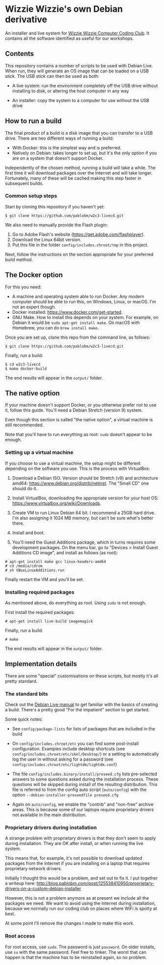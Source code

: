 # Wizzie Wizzie's own Debian derivative

An installer and live system for [Wizzie Wizzie Computer Coding Club](http://www.wizziewizzie.org/). It contains all the software identified as useful for our workshops.

## Contents

This repository contains a number of scripts to be used with Debian Live. When run, they will generate an OS image that can be loaded on a USB stick. The USB stick can then be used as both:

  * A live system: run the environment completely off the USB drive without installing to disk, or altering the host computer in any way

  * An installer: copy the system to a computer for use without the USB drive

## How to run a build

The final product of a build is a disk image that you can transfer to a USB drive. There are two different ways of running a build:

* With Docker: this is the simplest way and is preferred.
* Natively on Debian: takes longer to set up, but it's the only option if you are on a system that doesn't support Docker.

Independently of the chosen method, running a build will take a while. The first time it will download packages over the Internet and will take longer. Fortunately, many of these will be cached making this step faster in subsequent builds.

### Common setup steps

Start by cloning this repository if you haven't yet:

```
$ git clone https://github.com/pablobm/w2c3-livecd.git
```

We also need to manually provide the Flash plugin:

1. Go to Adobe Flash's website (https://get.adobe.com/flashplayer).
2. Download the Linux 64bit version.
3. Put this file in the folder `config/includes.chroot/tmp` in this project.

Next, follow the instructions on the section appropriate for your preferred build method.

## The Docker option

For this you need:

* A machine and operating system able to run Docker. Any modern computer should be able to run this, on Windows, Linux, or macOS. I'm not an expert though.
* Docker installed: https://www.docker.com/get-started.
* GNU Make. How to install this depends on your system. For example, on Debian it would be `sudo apt-get install make`. On macOS with Homebrew, you can do `brew install make`.

Once you are set up, clone this repo from the command line, as follows:

```
$ git clone https://github.com/pablobm/w2c3-livecd.git
```

Finally, run a build:

```
$ cd w2c3-livecd
$ make docker-build
```

The end results will appear in the `output/` folder.

## The native option

If your machine doesn't support Docker, or you otherwise prefer not to use it, follow this guide. You'll need a Debian Stretch (version 9) system.

Even though this section is called "the native option", a virtual machine is still recommended.

Note that you'll have to run everything as root: `sudo` doesn't appear to be enough.

### Setting up a virtual machine

If you choose to use a virtual machine, the setup might be different depending on the software you use. This is the process with VirtualBox:

  1. Download a Debian ISO. Version should be Stretch (v9) and architecture amd64: https://www.debian.org/distrib/netinst. The "Small CD" one should do it.

  2. Install VirtualBox, downloading the appropriate version for your host OS: https://www.virtualbox.org/wiki/Downloads.

  3. Create VM to run Linux Debian 64 bit. I recommend a 25GB hard drive. I'm also assigning it 1024 MB memory, but can't be sure what's better there.

  4. Install and boot.

  5. You'll need the Guest Additions package, which in turns requires some development packages. On the menu bar, go to "Devices > Install Guest Additions CD image", and install as follows (as root):

```
# apt-get install make gcc linux-headers-amd64
# cd /media/cdrom
# sh VBoxLinuxAdditions.run
```

Finally restart the VM and you'll be set.

### Installing required packages

As mentioned above, do everything as root. Using `sudo` is not enough.

First install the required packages:

```
# apt-get install live-build imagemagick
```

Finally, run a build:

```
# make
```

The end results will appear in the `output/` folder.

## Implementation details

There are some "special" customisations on these scripts, but mostly it's all pretty standard.

### The standard bits

Check out the [Debian Live manual](https://live-team.pages.debian.net/live-manual/html/live-manual/index.en.html) to get familiar with the basics of creating a build. There's a pretty good "For the impatient" section to get started.

Some quick notes:

  * See `config/package-lists` for lists of packages that are included in the build

  * On `config/includes.chroot/etc` you can find some post-install configuration. Examples include desktop shortcuts (see `config/includes.chroot/etc/skel/Desktop/`) or a setting to automatically log the user in without asking for a password (see `config/includes.chroot/etc/lightdm/lightdm.conf`)

  * The file `config/includes.binary/install/preseed.cfg` lists pre-selected answers to some questions asked during the installation process. These questions will be skipped during install of the resulting distribution. This file is referred to from the config auto script (`auto/config`) with the option `--debian-installer-preseedfile preseed.cfg`

  * Again on `auto/config`, we enable the "contrib" and "non-free" archive areas. This is because some of our laptops require proprietary drivers not available in the main distribution.

### Proprietary drivers during installation

A strange problem with proprietary drivers is that they don't seem to apply during installation. They are OK after install, or when running the live system.

This means that, for example, it's not possible to download updated packages from the Internet if you are installing on a laptop that requires proprietary network drivers.

Initially I thought this would be a problem, and set out to fix it. I put together a writeup here: http://blog.pablobm.com/post/125538410950/proprietary-drivers-on-a-custom-debian-installer

However, this is not a problem anymore as at present we include all the packages we need. We want to avoid using the Internet during installation, because we normally run our coding club on places where WiFi is spotty at best.

At some point I'll remove the changes I made to make this work.

### Root access

For root access, use `sudo`. The password is just `password`. On older installs, use `su` with the same password. Feel free to tinker. The worst that can happen is that the machine has to be reinstalled again, so no problem.

